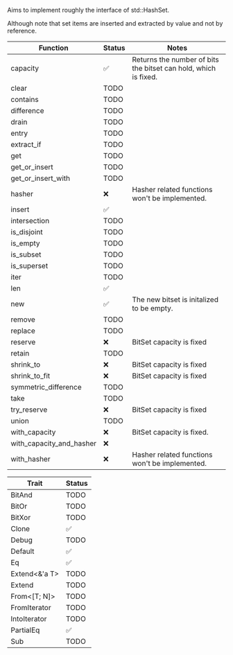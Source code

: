 Aims to implement roughly the interface of std::HashSet.

Although note that set items are inserted and extracted by value and not by reference. 

| Function | Status | Notes |
| ------------------------------ | ------------------------ | ----------------------- |
| capacity | ✅ | Returns the number of bits the bitset can hold, which is fixed. |
| clear | TODO |
| contains | TODO |
| difference | TODO |
| drain | TODO |
| entry | TODO |
| extract_if | TODO |
| get | TODO |
| get_or_insert | TODO |
| get_or_insert_with | TODO |
| hasher | ❌ | Hasher related functions won't be implemented. |
| insert | ✅ 
| intersection | TODO
| is_disjoint | TODO
| is_empty | TODO
| is_subset | TODO
| is_superset | TODO
| iter | TODO
| len | ✅
| new | ✅ | The new bitset is initalized to be empty.
| remove | TODO
| replace | TODO
| reserve | ❌ | BitSet capacity is fixed
| retain | TODO
| shrink_to | ❌ | BitSet capacity is fixed
| shrink_to_fit | ❌ | BitSet capacity is fixed
| symmetric_difference | TODO
| take | TODO
| try_reserve | ❌ | BitSet capacity is fixed
| union | TODO
| with_capacity | ❌ | BitSet capacity is fixed.
| with_capacity_and_hasher | ❌
| with_hasher | ❌ | Hasher related functions won't be implemented. |

| Trait | Status |
| ------------------------------ | ------------------------ |
BitAnd | TODO
BitOr | TODO
BitXor | TODO
Clone | ✅
Debug | TODO
Default | ✅
Eq | ✅
Extend<&'a T> | TODO
Extend<T> | TODO
From<[T; N]> | TODO
FromIterator<T> | TODO
IntoIterator | TODO
PartialEq | ✅
Sub | TODO
